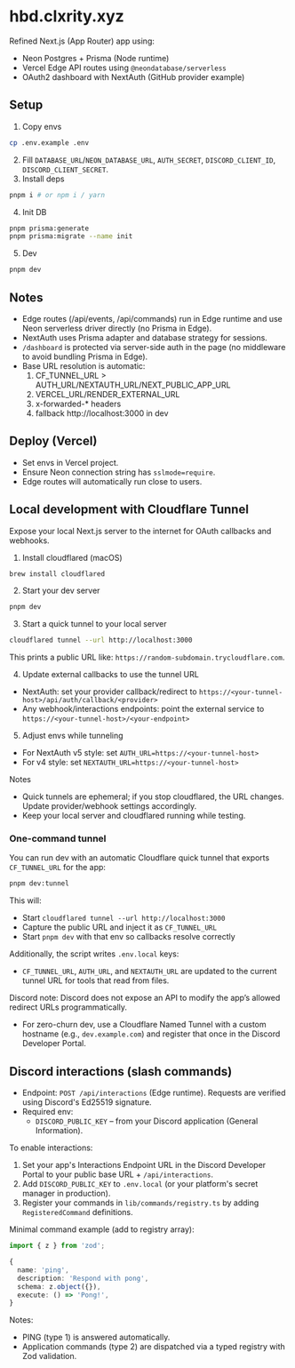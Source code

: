 # hbd.clxrity.xyz

Refined Next.js (App Router) app using:

- Neon Postgres + Prisma (Node runtime)
- Vercel Edge API routes using `@neondatabase/serverless`
- OAuth2 dashboard with NextAuth (GitHub provider example)

## Setup

1. Copy envs

```sh
cp .env.example .env
```

2. Fill `DATABASE_URL`/`NEON_DATABASE_URL`, `AUTH_SECRET`, `DISCORD_CLIENT_ID`, `DISCORD_CLIENT_SECRET`.
3. Install deps

```sh
pnpm i # or npm i / yarn
```

4. Init DB

```sh
pnpm prisma:generate
pnpm prisma:migrate --name init
```

5. Dev

```sh
pnpm dev
```

## Notes

- Edge routes (/api/events, /api/commands) run in Edge runtime and use Neon serverless driver directly (no Prisma in Edge).
- NextAuth uses Prisma adapter and database strategy for sessions.
- `/dashboard` is protected via server-side auth in the page (no middleware to avoid bundling Prisma in Edge).
- Base URL resolution is automatic:
  1. CF_TUNNEL_URL > AUTH_URL/NEXTAUTH_URL/NEXT_PUBLIC_APP_URL
  2. VERCEL_URL/RENDER_EXTERNAL_URL
  3. x-forwarded-\* headers
  4. fallback http://localhost:3000 in dev

## Deploy (Vercel)

- Set envs in Vercel project.
- Ensure Neon connection string has `sslmode=require`.
- Edge routes will automatically run close to users.

## Local development with Cloudflare Tunnel

Expose your local Next.js server to the internet for OAuth callbacks and webhooks.

1. Install cloudflared (macOS)

```sh
brew install cloudflared
```

2. Start your dev server

```sh
pnpm dev
```

3. Start a quick tunnel to your local server

```sh
cloudflared tunnel --url http://localhost:3000
```

This prints a public URL like: `https://random-subdomain.trycloudflare.com`.

4. Update external callbacks to use the tunnel URL

- NextAuth: set your provider callback/redirect to
  `https://<your-tunnel-host>/api/auth/callback/<provider>`
- Any webhook/interactions endpoints: point the external service to
  `https://<your-tunnel-host>/<your-endpoint>`

5. Adjust envs while tunneling

- For NextAuth v5 style: set `AUTH_URL=https://<your-tunnel-host>`
- For v4 style: set `NEXTAUTH_URL=https://<your-tunnel-host>`

Notes

- Quick tunnels are ephemeral; if you stop cloudflared, the URL changes. Update provider/webhook settings accordingly.
- Keep your local server and cloudflared running while testing.

### One-command tunnel

You can run dev with an automatic Cloudflare quick tunnel that exports `CF_TUNNEL_URL` for the app:

```sh
pnpm dev:tunnel
```

This will:

- Start `cloudflared tunnel --url http://localhost:3000`
- Capture the public URL and inject it as `CF_TUNNEL_URL`
- Start `pnpm dev` with that env so callbacks resolve correctly

Additionally, the script writes `.env.local` keys:

- `CF_TUNNEL_URL`, `AUTH_URL`, and `NEXTAUTH_URL` are updated to the current tunnel URL for tools that read from files.

Discord note: Discord does not expose an API to modify the app’s allowed redirect URLs programmatically.

- For zero-churn dev, use a Cloudflare Named Tunnel with a custom hostname (e.g., `dev.example.com`) and register that once in the Discord Developer Portal.

## Discord interactions (slash commands)

- Endpoint: `POST /api/interactions` (Edge runtime). Requests are verified using Discord's Ed25519 signature.
- Required env:
  - `DISCORD_PUBLIC_KEY` – from your Discord application (General Information).

To enable interactions:

1. Set your app's Interactions Endpoint URL in the Discord Developer Portal to your public base URL + `/api/interactions`.
2. Add `DISCORD_PUBLIC_KEY` to `.env.local` (or your platform's secret manager in production).
3. Register your commands in `lib/commands/registry.ts` by adding `RegisteredCommand` definitions.

Minimal command example (add to registry array):

```ts
import { z } from 'zod';

{
  name: 'ping',
  description: 'Respond with pong',
  schema: z.object({}),
  execute: () => 'Pong!',
}
```

Notes:

- PING (type 1) is answered automatically.
- Application commands (type 2) are dispatched via a typed registry with Zod validation.
